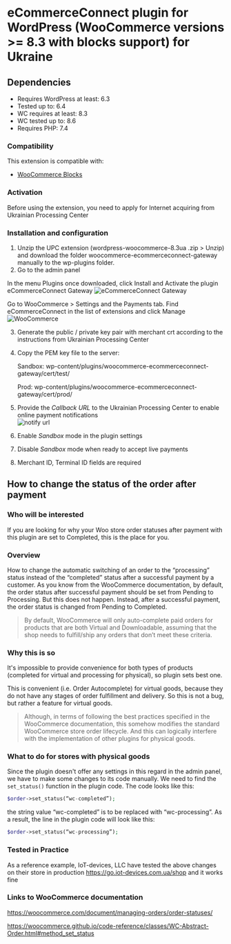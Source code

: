# eCommerceConnect plugin for WordPress (WooCommerce versions >= 8.3 with blocks support) for Ukraine

## Dependencies
- Requires WordPress at least: 6.3
- Tested up to: 6.4
- WC requires at least: 8.3
- WC tested up to: 8.6
- Requires PHP: 7.4

### Compatibility
This extension is compatible with:
- [WooCommerce Blocks](https://woo.com/document/cart-checkout-blocks-status/)

### Activation
Before using the extension, you need to apply for Internet acquiring from Ukrainian Processing Center

### Installation and configuration
1. Unzip the UPC extension (wordpress-woocommerce-8.3ua .zip > Unzip) and download the folder woocommerce-ecommerceconnect-gateway manually to the wp-plugins folder.
2. Go to the admin panel

In the menu Plugins once downloaded, click Install and Activate the plugin eCommerceConnect Gateway
![eCommerceConnect Gateway](image-1.png)

Go to WooCommerce > Settings and the Payments tab. Find eCommerceConnect in the list of extensions and click Manage
![WooCommerce](image-2.png)

3. Generate the public / private key pair with merchant crt according to the instructions from Ukrainian Processing Center
4. Copy the PEM key file to the server:

   Sandbox: wp-content/plugins/woocommerce-ecommerceconnect-gateway/cert/test/
   
   Prod: wp-content/plugins/woocommerce-ecommerceconnect-gateway/cert/prod/
   
5. Provide the *Callback URL* to the Ukrainian Processing Center to enable online payment notifications   
![notify url](image.png)

7. Enable *Sandbox* mode in the plugin settings
8. Disable *Sandbox* mode when ready to accept live payments
9. Merchant ID, Terminal ID fields are required

## How to change the status of the order after payment

### Who will be interested
If you are looking for why your Woo store order statuses after payment with this plugin are set to Completed, this is the place for you.

### Overview
How to change the automatic switching of an order to the “processing” status instead of the “completed” status after a successful payment by a customer.
As you know from the WooCommerce documentation, by default, the order status after successful payment should be set from Pending to Processing. But this does not happen. Instead, after a successful payment, the order status is changed from Pending to Completed.

>By default, WooCommerce will only auto-complete paid orders for products that are both Virtual and Downloadable, assuming that the shop needs to fulfill/ship any orders that don’t meet these criteria.

### Why this is so
It's impossible to provide convenience for both types of products (completed for virtual and processing for physical), so plugin sets best one.

This is convenient (i.e. Order Autocomplete) for virtual goods, because they do not have any stages of order fulfillment and delivery. 
So this is not a bug, but rather a feature for virtual goods. 
> Although, in terms of following the best practices specified in the WooCommerce documentation, this somehow modifies the standard WooCommerce store order lifecycle. And this can logically interfere with the implementation of other plugins for physical goods.

### What to do for stores with physical goods
Since the plugin doesn't offer any settings in this regard in the admin panel, we have to make some changes to its code manually.
We need to find the `set_status()` function in the plugin code. The code looks like this:

```php
$order->set_status(“wc-completed”);
```

the string value “wc-completed” is to be replaced with “wc-processing”.
As a result, the line in the plugin code will look like this:				
```php
$order->set_status(“wc-processing”);
```

### Tested in Practice
As a reference example, IoT-devices, LLC have tested the above changes on their store in production 
https://go.iot-devices.com.ua/shop
and it works fine

### Links to WooCommerce documentation
https://woocommerce.com/document/managing-orders/order-statuses/

https://woocommerce.github.io/code-reference/classes/WC-Abstract-Order.html#method_set_status
